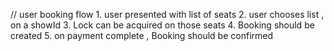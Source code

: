 // user booking flow
    1. user presented with list of seats
    2. user chooses list<seats> , on a showId
    3. Lock can be acquired on those seats
    4. Booking should be created
    5. on payment complete , Booking should be confirmed